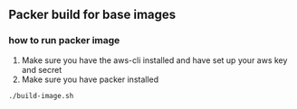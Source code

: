 ## Packer build for base images 



### how to run packer image


1) Make sure you have the aws-cli installed and have set up your aws key and secret
2) Make sure you have packer installed 



```
./build-image.sh

```

